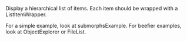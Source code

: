 Display a hierarchical list of items.  Each item should be wrapped with a ListItemWrapper.

For a simple example, look at submorphsExample.  For beefier examples, look at ObjectExplorer or FileList.